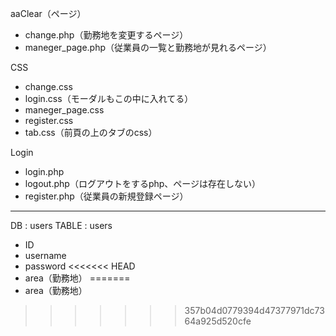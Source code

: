 aaClear（ページ）
- change.php（勤務地を変更するページ）
- maneger_page.php（従業員の一覧と勤務地が見れるページ）

CSS
- change.css
- login.css（モーダルもこの中に入れてる）
- maneger_page.css
- register.css
- tab.css（前頁の上のタブのcss）

Login
- login.php
- logout.php（ログアウトをするphp、ページは存在しない）
- register.php（従業員の新規登録ページ）

-------------------------------------------------------------------

DB : users
TABLE : users
- ID
- username
- password
<<<<<<< HEAD
- area（勤務地）
=======
- area（勤務地）
>>>>>>> 357b04d0779394d47377971dc7364a925d520cfe
